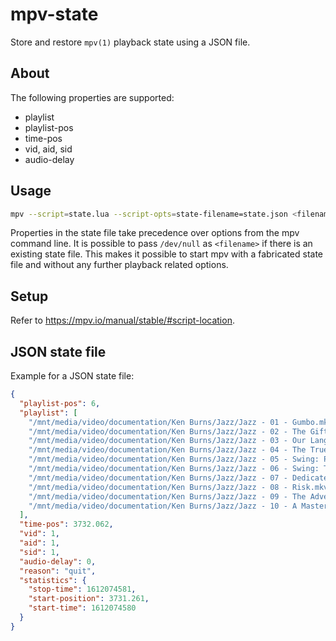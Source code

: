 # mpv-state

Store and restore `mpv(1)` playback state using a JSON file.

## About

The following properties are supported:

- playlist
- playlist-pos
- time-pos
- vid, aid, sid
- audio-delay

## Usage

```sh
mpv --script=state.lua --script-opts=state-filename=state.json <filenames>
```

Properties in the state file take precedence over options from the mpv command
line. It is possible to pass `/dev/null` as `<filename>` if there is an existing
state file. This makes it possible to start mpv with a fabricated state file
and without any further playback related options.

## Setup

Refer to <https://mpv.io/manual/stable/#script-location>.

## JSON state file

Example for a JSON state file:

```json
{
  "playlist-pos": 6,
  "playlist": [
    "/mnt/media/video/documentation/Ken Burns/Jazz/Jazz - 01 - Gumbo.mkv",
    "/mnt/media/video/documentation/Ken Burns/Jazz/Jazz - 02 - The Gift.mkv",
    "/mnt/media/video/documentation/Ken Burns/Jazz/Jazz - 03 - Our Language.mkv",
    "/mnt/media/video/documentation/Ken Burns/Jazz/Jazz - 04 - The True Welcome.mkv",
    "/mnt/media/video/documentation/Ken Burns/Jazz/Jazz - 05 - Swing: Pure Pleasure.mkv",
    "/mnt/media/video/documentation/Ken Burns/Jazz/Jazz - 06 - Swing: The Velocity of Celebration.mkv",
    "/mnt/media/video/documentation/Ken Burns/Jazz/Jazz - 07 - Dedicated to Chaos.mkv",
    "/mnt/media/video/documentation/Ken Burns/Jazz/Jazz - 08 - Risk.mkv",
    "/mnt/media/video/documentation/Ken Burns/Jazz/Jazz - 09 - The Adventure.mkv",
    "/mnt/media/video/documentation/Ken Burns/Jazz/Jazz - 10 - A Masterpiece by Midnight.mkv"
  ],
  "time-pos": 3732.062,
  "vid": 1,
  "aid": 1,
  "sid": 1,
  "audio-delay": 0,
  "reason": "quit",
  "statistics": {
    "stop-time": 1612074581,
    "start-position": 3731.261,
    "start-time": 1612074580
  }
}
```
